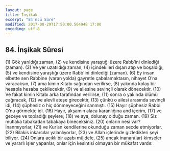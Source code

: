 ```yaml
---
layout: page
title: İnşikak
excerpt: "84'ncü Sûre"
modified: 2017-08-29T17:50:00.564948 17:00
encoding: utf-8
---
```


## 84. İnşikak Sûresi

(1) Gök yarıldığı zaman,
(2) ve kendisine yaraştığı üzere Rabb'ini dinlediği (zaman).
(3) Ve yer uzatıldığı zaman, 
(4) içindekileri dışarı atıp ve boşaldığı,
(5) ve kendisine yaraştığı üzere Rabb'ini dinlediği (zaman).
(6) Ey insan elbette sen Rabbine (varan yolda) gayretle çabalamaktasın, nihayet O’na varacaksın,
(7) ama kimin Kitabı sağından verilirse,
(8) yakında kolay bir hesapla hesaba çekilecektir,
(9) ve ailesine sevinçli olarak dönecektir. 
(10) Ve fakat kimin Kitabı arka tarafından verilirse,
(11) sonra o yakında ölümü çağıracak,
(12) ve alevli ateşe girecektir, 
(13) çünkü o ailesi arasında sevinçli idi,
(14) şüphesiz o hiç dönmeyeceğini sanmıştı.
(15) Hayır şüphesiz Rabbi O’nu görmekte idi.
(16) Hayır, akşamın alaca karanlığına and içerim,
(17) ve geceye ve topladığı şeylere, 
(18) ve aya, dolunay olduğu zaman.
(19) Siz mutlaka tabakadan tabakaya bineceksiniz. 
(20) onların nesi var? İnanmıyorlar,
(21) ve Kur’an kendilerine okunduğu zaman secde etmiyorlar.
(22) Bilakis inkarcılar yalanlıyorlar,
(23) ve Allah içlerinde gizledikleri şeyi biliyor. 
(24) Onlara acıklı bir azabı müjdele,
(25) ancak inanan(lar) kimseler ve yararlı işler yapanlar, onlar için kesintisi olmayan bir mükafat vardır. 
